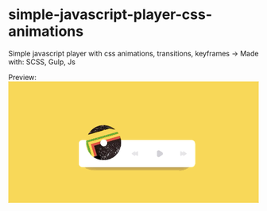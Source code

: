 # simple-javascript-player-css-animations
Simple javascript player with css animations, transitions, keyframes
-> Made with: SCSS, Gulp, Js

Preview:
![app-image](https://github.com/Plakumat/simple-javascript-player-css-animations/blob/master/player.gif)
